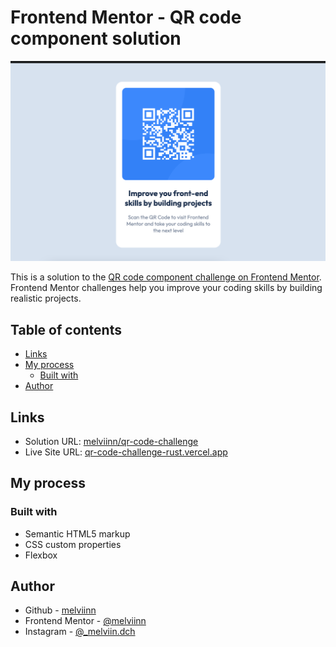 # Frontend Mentor - QR code component solution

![](/images/page-design.jpg)

This is a solution to the [QR code component challenge on Frontend Mentor](https://www.frontendmentor.io/challenges/qr-code-component-iux_sIO_H). Frontend Mentor challenges help you improve your coding skills by building realistic projects.

## Table of contents


  - [Links](#links)
  - [My process](#my-process)
    - [Built with](#built-with)
  - [Author](#author)


## Links


- Solution URL: [melviinn/qr-code-challenge](https://www.frontendmentor.io/solutions/qr-code-challenge-SyH5p78QuX)
- Live Site URL: [qr-code-challenge-rust.vercel.app](qr-code-challenge-rust.vercel.app)

## My process

  ### Built with

- Semantic HTML5 markup
- CSS custom properties
- Flexbox


## Author

- Github - [melviinn](https://github.com/melviinn)
- Frontend Mentor - [@melviinn](https://www.frontendmentor.io/profile/melviinn)
- Instagram - [@_melviin.dch](https://www.instagram.com/_melviin.dch/?hl=fr)